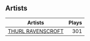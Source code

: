 ## Artists
Artists | Plays 
----- | -----: 
[THURL RAVENSCROFT](/artists/thurl-ravenscroft-89607) | 301

